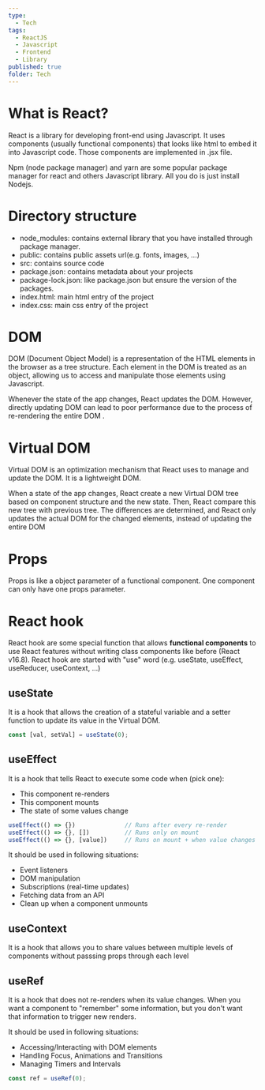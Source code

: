 ```yaml
---
type:
  - Tech
tags:
  - ReactJS
  - Javascript
  - Frontend
  - Library
published: true
folder: Tech
---
```

# What is React?

React is a library for developing front-end using Javascript. It uses components (usually functional components) that looks like html to embed it into Javascript code. Those components are implemented in .jsx file.

Npm (node package manager) and yarn are some popular package manager for react and others Javascript library. All you do is just install Nodejs.

# Directory structure

- node_modules: contains external library that you have installed through package manager.
- public: contains public assets url(e.g. fonts, images, ...)
- src: contains source code
- package.json: contains metadata about your projects
- package-lock.json: like package.json but ensure the version of the packages.
- index.html: main html entry of the project
- index.css: main css entry of the project

# DOM

DOM (Document Object Model) is a representation of the HTML elements in the browser as a tree structure. Each element in the DOM is treated as an object, allowing us to access and manipulate those elements using Javascript.

Whenever the state of the app changes, React updates the DOM. However, directly updating DOM can lead to poor performance due to the process of re-rendering the entire DOM .

# Virtual DOM

Virtual DOM is an optimization mechanism that React uses to manage and update the DOM. It is a lightweight DOM.

When a state of the app changes, React create a new Virtual DOM tree based on component structure and the new state. Then, React compare this new tree with previous tree. The differences are determined, and React only updates the actual DOM for the changed elements, instead of updating the entire DOM


# Props

Props is like a object parameter of a functional component. One component can only have one props parameter.

# React hook

React hook are some special function that allows **functional components** to use React features without writing class components like before (React v16.8). React hook are started with "use" word (e.g. useState, useEffect, useReducer, useContext, ...)
## useState

It is a hook that allows the creation of a stateful variable and a setter function to update its value in the Virtual DOM.

```javascript
const [val, setVal] = useState(0);
```

## useEffect

It is a hook that tells React to execute some code when (pick one): 
- This component re-renders
- This component mounts
- The state of some values change

```javascript
useEffect(() => {})              // Runs after every re-render
useEffect(() => {}, [])          // Runs only on mount
useEffect(() => {}, [value])     // Runs on mount + when value changes
```

It should be used in following situations:
- Event listeners
- DOM manipulation
- Subscriptions (real-time updates)
- Fetching data from an API
- Clean up when a component unmounts

## useContext

It is a hook that allows you to share values between multiple levels of components without passsing props through each level

## useRef

It is a hook that does not re-renders when its value changes. When you want a component to "remember" some information, but you don't want that information to trigger new renders.

It should be used in following situations:
- Accessing/Interacting with DOM elements
- Handling Focus, Animations and Transitions
- Managing Timers and Intervals

```javascript
const ref = useRef(0);
```







